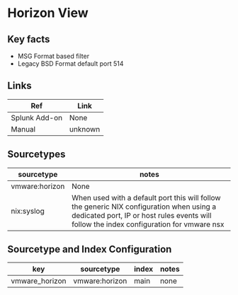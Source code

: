 # Horizon View

## Key facts

* MSG Format based filter
* Legacy BSD Format default port 514

## Links

| Ref            | Link                                                                                                    |
|----------------|---------------------------------------------------------------------------------------------------------|
| Splunk Add-on  | None                                                                |
| Manual | unknown |

## Sourcetypes

| sourcetype     | notes                                                                                                   |
|----------------|---------------------------------------------------------------------------------------------------------|
| vmware:horizon | None |
| nix:syslog | When used with a default port this will follow the generic NIX configuration when using a dedicated port, IP or host rules events will follow the index configuration for vmware nsx  |

## Sourcetype and Index Configuration

| key            | sourcetype     | index          | notes          |
|----------------|----------------|----------------|----------------|
| vmware_horizon      | vmware:horizon | main          | none          |
